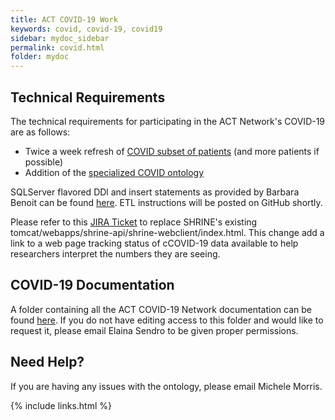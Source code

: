 ```yaml
---
title: ACT COVID-19 Work
keywords: covid, covid-19, covid19
sidebar: mydoc_sidebar
permalink: covid.html
folder: mydoc
---
```


## Technical Requirements
The technical requirements for participating in the ACT Network's COVID-19 are as follows:
*	Twice a week refresh of [COVID subset of patients](https://github.com/shyamvis/covid-phenotyping/blob/master/inclusion-criteria.md) (and more patients if possible)
*	Addition of the [specialized COVID ontology](https://github.com/shyamvis/covid-phenotyping)

SQLServer flavored DDl and insert statements as provided by Barbara Benoit can be found [here](https://github.com/shyamvis/covid-phenotyping/blob/master/ACT_COVID19_Mart_Ont_SSMS.sql). ETL instructions will be posted on GitHub shortly.

Please refer to this [JIRA Ticket](https://actnetwork.atlassian.net/projects/ACT/issues/ACT-396?filter=addedrecently&orderby=created%20DESC) to replace SHRINE's existing tomcat/webapps/shrine-api/shrine-webclient/index.html. This change add a link to a web page tracking status of cCOVID-19 data available to help researchers interpret the numbers they are seeing.

## COVID-19 Documentation
A folder containing all the ACT COVID-19 Network documentation can be found [here](https://drive.google.com/open?id=1TetKe3JFxpPCjN0DvV7xssZEhCV8_Zu4). If you do not have editing access to this folder and would like to request it, please email Elaina Sendro to be given proper permissions. 

## Need Help?
If you are having any issues with the ontology, please email Michele Morris. 


{% include links.html %}

